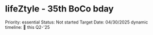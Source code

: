 # lifeZtyle - 35th BoCo bday

Priority: essential
Status: Not started
Target Date: 04/30/2025
dynamic timeline: 🔵 this Q2-'25